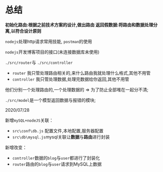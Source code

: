# 总结
**初始化路由:根据之前技术方案的设计,做出路由
  返回假数据:将路由和数据处理分离,以符合设计原则**


`nodejs`处理http请求常用技能, `postman`的使用

`nodejs`开发博客项目的接口(未连接数据库未使用)

`./src/router`与 `./src/controller`

- `router` 我只管处理路由相关的,来什么路由我就处理什么格式,其他不用管
- `controller` 我只管处理数据,处理完数据给你返回,其他不用管

他们分别一个处理路由的,一个处理数据的 => 为了防止全部堆在一起分不清;

`./src/model`是一个模型返回数据与报错的模块;



2020/07/28

新增`mySQL+nodeJS`关联：

- `src\conf\db.js` 配置文件,本地配置,服务器配置
- `src\db\mysql.js`mysql关联让**数据**与**路由**进行封装

新增改变：

- `controller`数据的`blog`与`user`都进行了封装化 
- `router`路由的`blog`与`user`请求到MySQL上数据

